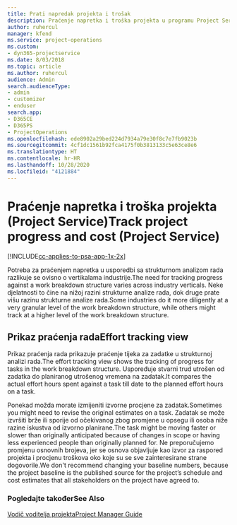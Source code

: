 ```yaml
---
title: Prati napredak projekta i trošak
description: Praćenje napretka i troška projekta u programu Project Service
author: ruhercul
manager: kfend
ms.service: project-operations
ms.custom:
- dyn365-projectservice
ms.date: 8/03/2018
ms.topic: article
ms.author: ruhercul
audience: Admin
search.audienceType:
- admin
- customizer
- enduser
search.app:
- D365CE
- D365PS
- ProjectOperations
ms.openlocfilehash: ede8902a29bed224d7934a79e30f8c7e7fb9023b
ms.sourcegitcommit: 4cf1dc1561b92fca4175f0b3813133c5e63ce8e6
ms.translationtype: HT
ms.contentlocale: hr-HR
ms.lasthandoff: 10/28/2020
ms.locfileid: "4121884"
---
```

# <a name="track-project-progress-and-cost-project-service"></a><span data-ttu-id="212a8-103">Praćenje napretka i troška projekta (Project Service)</span><span class="sxs-lookup"><span data-stu-id="212a8-103">Track project progress and cost (Project Service)</span></span>

[!INCLUDE[cc-applies-to-psa-app-1x-2x](../includes/cc-applies-to-psa-app-1x-2x.md)]

<span data-ttu-id="212a8-104">Potreba za praćenjem napretka u usporedbi sa strukturnom analizom rada razlikuje se ovisno o vertikalama industrije.</span><span class="sxs-lookup"><span data-stu-id="212a8-104">The need for tracking progress against a work breakdown structure varies across industry verticals.</span></span> <span data-ttu-id="212a8-105">Neke djelatnosti to čine na nižoj razini strukturne analize rada, dok druge prate višu razinu strukturne analize rada.</span><span class="sxs-lookup"><span data-stu-id="212a8-105">Some industries do it more diligently at a very granular level of the work breakdown structure, while others might track at a higher level of the work breakdown structure.</span></span>  
  
## <a name="effort-tracking-view"></a><span data-ttu-id="212a8-106">Prikaz praćenja rada</span><span class="sxs-lookup"><span data-stu-id="212a8-106">Effort tracking view</span></span>  
<span data-ttu-id="212a8-107">Prikaz praćenja rada prikazuje praćenje tijeka za zadatke u strukturnoj analizi rada.</span><span class="sxs-lookup"><span data-stu-id="212a8-107">The effort tracking view shows the tracking of progress for tasks in the work breakdown structure.</span></span> <span data-ttu-id="212a8-108">Uspoređuje stvarni trud utrošen od zadatka do planiranog utrošenog vremena na zadatak.</span><span class="sxs-lookup"><span data-stu-id="212a8-108">It compares the actual effort hours spent against a task till date to the planned effort hours on a task.</span></span>  
  
<span data-ttu-id="212a8-109">Ponekad možda morate izmijeniti izvorne procjene za zadatak.</span><span class="sxs-lookup"><span data-stu-id="212a8-109">Sometimes you might need to revise the original estimates on a task.</span></span> <span data-ttu-id="212a8-110">Zadatak se može izvršiti brže ili sporije od očekivanog zbog promjene u opsegu ili osoba niže razine iskustva od izvorno planirane.</span><span class="sxs-lookup"><span data-stu-id="212a8-110">The task might be moving faster or slower than originally anticipated because of changes in scope or having less experienced people than originally planned for.</span></span> <span data-ttu-id="212a8-111">Ne preporučujemo promjenu osnovnih brojeva, jer se osnova objavljuje kao izvor za raspored projekta i procjenu troškova oko koje su se sve zainteresirane strane dogovorile.</span><span class="sxs-lookup"><span data-stu-id="212a8-111">We don't recommend changing your baseline numbers, because the project baseline is the published source for the project’s schedule and cost estimates that all stakeholders on the project have agreed to.</span></span>  
  
### <a name="see-also"></a><span data-ttu-id="212a8-112">Pogledajte također</span><span class="sxs-lookup"><span data-stu-id="212a8-112">See Also</span></span>  
 [<span data-ttu-id="212a8-113">Vodič voditelja projekta</span><span class="sxs-lookup"><span data-stu-id="212a8-113">Project Manager Guide</span></span>](../psa/project-manager-guide.md)
